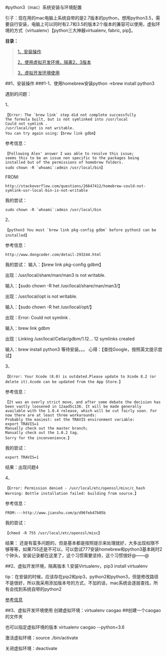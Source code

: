 #python3（mac）系统安装与环境配置

引子：现在用的mac电脑上系统自带的是2.7版本的python，想用python3.5，需要自行安装，电脑上可以同时有2.7和3.5的版本2个版本的兼容可以使用，虚拟环境的方式（virtualenv）【python三大神器virtualenv, fabric, pip】。

**目录：**
> [1、安装操作](#install)
>
> [2、使用虚拟开发环境，隔离2，3版本](#virtual)
>
> [3、虚拟开发环境使用](#virtual_use)
>

##<a name="install"></a>1、安装操作
###1-1、使用homebrew安装python ->brew install python3

遇到的问题：

1、

	【Error: The `brew link` step did not complete successfully
	The formula built, but is not symlinked into /usr/local
	Could not symlink .
	/usr/local/opt is not writable.
	You can try again using:【brew link gdbm】
  
  
 参考信息：
 
 	【Following Alex' answer I was able to resolve this issue; 
 	seems this to be an issue non specific to the packages being 
 	installed but of the permissions of homebrew folders.
	sudo chown -R `whoami`:admin /usr/local/bin】


FROM:

	http://stackoverflow.com/questions/26647412/homebrew-could-not-symlink-usr-local-bin-is-not-writable

我的尝试：

	sudo chown -R `whoami`:admin /usr/local/bin
	
	
2、

	【python3 You must `brew link pkg-config gdbm` before python3 can be installed】
	
参考信息：

	http://www.dongcoder.com/detail-293244.html
	
我的尝试：
输入：【brew link pkg-config gdbm】

出现：/usr/local/share/man/man3 is not writable.

输入：【sudo chown -R het /usr/local/share/man/man3/】

出现：/usr/local/opt is not writable.

输入：【sudo chown -R het /usr/local/opt/】

出现：Error: Could not symlink .

输入：brew link gdbm

出现：Linking /usr/local/Cellar/gdbm/1.12... 12 symlinks created

输入：brew install python3
等待安装。。。
心得：【查找Google，按照英文提示尝试】

3、

	【Error: Your Xcode (8.0) is outdated.Please update to Xcode 8.2 (or delete it).Xcode can be updated from the App Store.】
	
参考信息：

	【It was an overly strict move, and after some debate the decision has been vastly loosened in 12aad5c136. It will be made generally available with the 1.0.4 release, which will be cut fairly soon. For now there are at least three workarounds:
	Probably the easiest: set the TRAVIS environment variable:
	export TRAVIS=1
	Manually check out the master branch;
	Manually check out the 1.0.2 tag.
	Sorry for the inconvenience.】
	
我的尝试：
	
	export TRAVIS=1

结果：出现问题4

4、

	【Error: Permission denied - /usr/local/etc/openssl/misc/c_hash
 	Warning: Bottle installation failed: building from source.】
 	
 参考信息：
 
 	FROM:---http://www.jianshu.com/p/d96feb47b05b

 我的尝试：

	【chmod -R 755 /usr/local/etc/openssl/misc】

结果：
还是有蛮多问题的，但是基本都是按照提示来处理就好，大多出现权限不够等等，如果755还是不可以，可以尝试777安装homebrew和python3基本耗时2个钟头，安装记录都在这里了，这个习惯需要坚持，这个习惯很好@——@

##<a name="virtual"></a>2、虚拟开发环境，隔离版本
1.安装Virtualenv，pip3 install virtualenv

tip：在安装的时候，应该存在pip2和pip3，python2和python3，但是修改路径不是很好，所以我采用添加版本号的方式，不加的话，mac系统会逐层查找，所有会找到系统自带的python2

[参考信息](https://segmentfault.com/a/1190000006118856)

##<a name="virtual_use"></a>3、虚拟开发环境使用
创建虚拟环境：virtualenv caogao ##创建一个caogao的文件夹

也可以指定虚拟环境的版本 virtualenv caogao --python=3.6

激活虚拟环境：source ./bin/activate

关闭虚拟环境：deactivate


